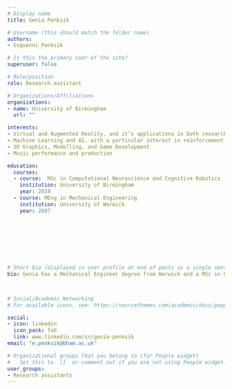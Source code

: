 ```yaml
---
# Display name
title: Genia Penksik

# Username (this should match the folder name)
authors:
- Evguenni_Penksik

# Is this the primary user of the site?
superuser: false

# Role/position
role: Research assistant

# Organizations/Affiliations
organizations:
- name: University of Birmingham
  url: ""

interests:
- Virtual and Augmented Reality, and it’s applications in both research and gaming
- Machine Learning and AI, with a particular interest in reinforcement learning and generative networks
- 3D Graphics, Modelling, and Game Development
- Music performance and production

education:
  courses:
  - course:  MSc in Computational Neuroscience and Cognitive Robotics
    institution: University of Birmingham
    year: 2019
  - course: MEng in Mechanical Engineering
    institution: University of Warwick
    year: 2007
    
   

 


 
                
# Short bio (displayed in user profile at end of posts as a single sentence)
bio: Genia has a Mechanical Engineer degree from Warwick and a MSc in Computational Neuroscience and Cognitive Robotics from the University of Birmingham.



# Social/Academic Networking
# For available icons, see: https://sourcethemes.com/academic/docs/page-builder/#icons

social:
- icon: linkedin
  icon_pack: fab
  link: www.linkedin.com/in/genia-penksik
email: "e.penksik@bham.ac.uk"

# Organizational groups that you belong to (for People widget)
#   Set this to `[]` or comment out if you are not using People widget.
user_groups:
- Research assistants
---
```

